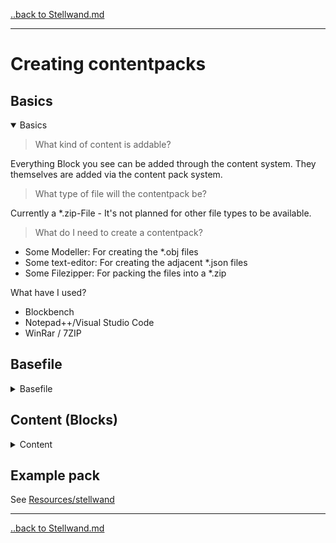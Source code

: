 [..back to Stellwand.md](../Stellwand.md)
<hr>

# Creating contentpacks

## Basics

<details open>
<summary>Basics</summary>

> What kind of content is addable?

Everything Block you see can be added through the content system. They themselves are added via the content pack system.

> What type of file will the contentpack be?

Currently a *.zip-File - It's not planned for other file types to be available.

> What do I need to create a contentpack?

- Some Modeller: For creating the *.obj files<br>
- Some text-editor: For creating the adjacent *.json files
- Some Filezipper: For packing the files into a *.zip

What have I used?

- Blockbench
- Notepad++/Visual Studio Code
- WinRar / 7ZIP

</details>

## Basefile

<details>
<summary>Basefile</summary>

```json
{
  // Current addonversion, leave it like this
  "addonversion": "2",
  // Your contentpackname.
  "name": "MyContentpackname",
  // The version of your contentpack
  "packversion": "1.0",
  // The author of this pack
  "author": "You",
  "content": {
    // Path to your block-jsons : Blocktype
    "assets/stellwand/mainpack/signals/blockstraightunisolated/blockstraightunisolated.json": "BLOCKSIGNAL",
    // "assets/stellwand/[MyContentpackname]" is needed. Structure after that is open.
    "assets/stellwand/mainpack/senders/blocksender2/blocksender2.json": "BLOCKSENDER",
    "assets/stellwand/mainpack/fillers/blockfiller/filler.json": "BLOCKFILLER"
  }
}
```

> <h3>*Important:*</h3>
> The packId is created from `name` and `author`. This should not be changed after being initially set!
> What happens if you still do it? Older blocks loose their reference and will be broken.

<br>Available Blocktypes:

- BLOCKFILLER
- BLOCKSENDER
- BLOCKSIGNAL
- BLOCKMULTISIGNAL

</details>

## Content (Blocks)

<details>
<summary>Content</summary>
<br>

<details open>
    <summary>Type: BLOCKFILLER</summary>

```json
{
  // Name of your block
  "name": "Custom Block Filler",
  // Path to your block *.obj, starts from the contentpackname
  "model": "myContentpackname/fillers/blockfiller/filler.obj",
  "block": {
    // Default rotation of your block (x,y,z)
    "rotation": [
      0,
      0,
      0
    ],
    // Default translation of your block (x,y,z)
    "translation": [
      0.5,
      0.5,
      0.5
    ]
  },
  "item": {
    // Default rotation of your item (x,y,z)
    "rotation": [
      15,
      195,
      0
    ],
    // Default translation of your item (x,y,z)
    "translation": [
      0.5,
      0.5,
      0.5
    ],
    // Scale of your item. Usally smaller than 1
    "scale": 0.7,
    // Path to your item *.obj, starts with contentpackname
    "model": "myContentpackname/fillers/blockfiller/filler.obj"
  }
}
```

</details>

<details open>
    <summary>Type: BLOCKSENDER</summary>

```json
{
  // Name of your block
  "name": "Custom Block Sender",
  // Path to your block *.obj, starts from the contentpackname
  "model": "myContentpackname/senders/blocksender/blocksender.obj",
  "block": {
    // Default rotation of your block (x,y,z)
    "rotation": [
      0,
      0,
      0
    ],
    // Default translation of your block (x,y,z)
    "translation": [
      0.5,
      0.5,
      0.5
    ]
  },
  "item": {
    // Default rotation of your item (x,y,z)
    "rotation": [
      15,
      195,
      0
    ],
    // Default translation of your item (x,y,z)
    "translation": [
      0.5,
      0.5,
      0.5
    ],
    // Scale of your item. Usally smaller than 1
    "scale": 0.7,
    // Path to your item *.obj, starts with contentpackname
    "model": "myContentpackname/senders/blocksender/blocksender.obj"
  }
}
```

</details>

<details open>
<summary>Type: BLOCKSIGNAL</summary>

```json
{
  "name": "Custom Block Straight Unisolated",
  "directionFrom": [
    "LEFT"
  ],
  "directionTo": [
    "RIGHT"
  ],
  "model": "mainpack/signals/blockstraightunisolated/unisolatedtrack.obj",
  "block": {
    "rotation": [
      0,
      0,
      0
    ],
    "translation": [
      0.5,
      0.5,
      0.5
    ],
    // Different signalstates
    "modes": {
      // Groupname: Groupid (Should both be unique, Id is used for .obj)
      "Off": "off",
      "White": "white"
    }
  },
  "item": {
    "rotation": [
      15,
      195,
      0
    ],
    "translation": [
      0.5,
      0.5,
      0.5
    ],
    "scale": 0.7,
    "model": "mainpack/signals/blockstraightunisolated/unisolatedtrack.obj",
    "mode": "white"
  }
}
```

</details>

<details open>

<summary>Type: BLOCKMULTISIGNAL</summary>

```json
{
  "name": "Custom Multiblock Straight and Diagonal",
  "directionFrom": [
    "LEFT",
    "TOP_LEFT"
  ],
  "directionTo": [
    "RIGHT",
    "BOTTOM_RIGHT"
  ],
  "model": "mainpack/multisignals/blockstraightanddiagonal/blockstraightanddiagonal.obj",
  "block": {
    "rotation": [
      0,
      0,
      0
    ],
    "translation": [
      0.5,
      0.5,
      0.5
    ],
    // Different signals
    "modes": {
      // Signalname
      "Left track": {
        // Groupname: Groupid (Should both be unique, Id is used for .obj)
        "Off": "leftStraightOff",
        "White": "leftStraightWhite",
        "Red": "leftStraightRed"
      },
      "Left top track": {
        "Off": "leftTopOff",
        "White": "leftTopWhite",
        "Red": "leftTopRight"
      },
      "Right track": {
        "Off": "rightStraightOff",
        "White": "rightStraightWhite",
        "Red": "rightStraightRed"
      },
      "Right bottom track": {
        "Off": "rightBottomOff",
        "White": "rightBottomWhite",
        "Red": "rightBottomRed"
      }
    }
  },
  "item": {
    "rotation": [
      15,
      195,
      0
    ],
    "translation": [
      0.5,
      0.5,
      0.5
    ],
    "scale": 0.7,
    "model": "mainpack/multisignals/blockstraightanddiagonal/blockstraightanddiagonal.obj",
    "mode": "white"
  }
}
```

</details>

</details>

## Example pack

See [Resources/stellwand](../../../Resources/stellwand/)

<hr>

[..back to Stellwand.md](../Stellwand.md)